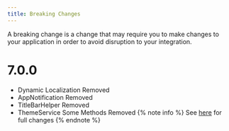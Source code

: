 ```yaml
---
title: Breaking Changes
---
```


A breaking change is a change that may require you to make changes to your application in order to avoid disruption to your integration.


# 7.0.0

- Dynamic Localization Removed
- AppNotification Removed
- TitleBarHelper Removed
- ThemeService Some Methods Removed
{% note info %}
See [here](https://github.com/WinUICommunity/WinUICommunity/releases) for full changes
{% endnote %}
